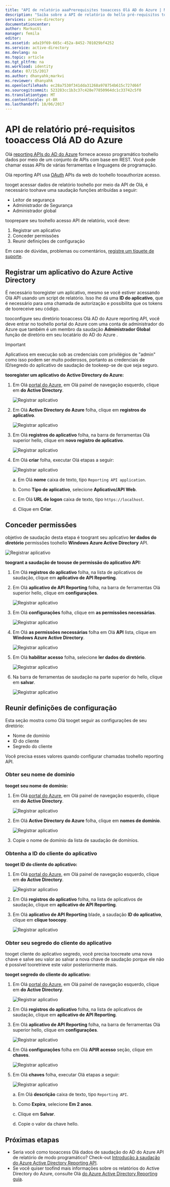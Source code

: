 ```yaml
---
title: "API de relatório aaaPrerequisites tooaccess Olá AD do Azure | Microsoft Docs"
description: "Saiba sobre a API de relatório do hello pré-requisitos tooaccess Olá AD do Azure"
services: active-directory
documentationcenter: 
author: MarkusVi
manager: femila
editor: 
ms.assetid: ada19f69-665c-452a-8452-701029bf4252
ms.service: active-directory
ms.devlang: na
ms.topic: article
ms.tgt_pltfrm: na
ms.workload: identity
ms.date: 07/15/2017
ms.author: dhanyahk;markvi
ms.reviewer: dhanyahk
ms.openlocfilehash: ec28a7530f341dda31268a978754b615c727d66f
ms.sourcegitcommit: 523283cc1b3c37c428e77850964dc1c33742c5f0
ms.translationtype: MT
ms.contentlocale: pt-BR
ms.lasthandoff: 10/06/2017
---
```

# <a name="prerequisites-tooaccess-hello-azure-ad-reporting-api"></a>API de relatório pré-requisitos tooaccess Olá AD do Azure

Olá [reporting APIs do AD do Azure](https://msdn.microsoft.com/library/azure/ad/graph/howto/azure-ad-reports-and-events-preview) fornece acesso programático toohello dados por meio de um conjunto de APIs com base em REST. Você pode chamar essas APIs de várias ferramentas e linguagens de programação.

Olá reporting API usa [OAuth](https://msdn.microsoft.com/library/azure/dn645545.aspx) APIs da web do toohello tooauthorize acesso. 

tooget acessar dados de relatório toohello por meio da API de Olá, é necessário toohave uma saudação funções atribuídas a seguir:

- Leitor de segurança
- Administrador de Segurança
- Administrador global


tooprepare seu toohello acesso API de relatório, você deve:

1. Registrar um aplicativo 
2. Conceder permissões 
3. Reunir definições de configuração 

Em caso de dúvidas, problemas ou comentários, [registre um tíquete de suporte](https://docs.microsoft.com/en-us/azure/active-directory/active-directory-troubleshooting-support-howto).

## <a name="register-an-azure-active-directory-application"></a>Registrar um aplicativo do Azure Active Directory

É necessário tooregister um aplicativo, mesmo se você estiver acessando Olá API usando um script de relatório. Isso lhe dá uma **ID do aplicativo**, que é necessário para uma chamada de autorização e possibilita que os tokens de tooreceive seu código.

tooconfigure seu diretório tooaccess Olá AD do Azure reporting API, você deve entrar no toohello portal do Azure com uma conta de administrador do Azure que também é um membro da saudação **Administrador Global** função de diretório em seu locatário do AD do Azure .

> [!IMPORTANT]
> Aplicativos em execução sob as credenciais com privilégios de "admin" como isso podem ser muito poderosos, portanto as credenciais de ID/segredo do aplicativo de saudação de tookeep-se de que seja seguro.
> 


**tooregister um aplicativo do Active Directory do Azure:**

1. Em Olá [portal do Azure](https://portal.azure.com), em Olá painel de navegação esquerdo, clique em **do Active Directory**.
   
    ![Registrar aplicativo](./media/active-directory-reporting-api-prerequisites-azure-portal/01.png) 

2. Em Olá **Active Directory do Azure** folha, clique em **registros do aplicativo**.

    ![Registrar aplicativo](./media/active-directory-reporting-api-prerequisites-azure-portal/02.png) 

3. Em Olá **registros do aplicativo** folha, na barra de ferramentas Olá superior hello, clique em **novo registro de aplicativo**.

    ![Registrar aplicativo](./media/active-directory-reporting-api-prerequisites-azure-portal/03.png)

4. Em Olá **criar** folha, executar Olá etapas a seguir:

    ![Registrar aplicativo](./media/active-directory-reporting-api-prerequisites-azure-portal/04.png)

    a. Em Olá **nome** caixa de texto, tipo `Reporting API application`.

    b. Como **Tipo de aplicativo**, selecione **Aplicativo/API Web**.

    c. Em Olá **URL de logon** caixa de texto, tipo `https://localhost`.

    d. Clique em **Criar**. 


## <a name="grant-permissions"></a>Conceder permissões 

objetivo de saudação desta etapa é toogrant seu aplicativo **ler dados do diretório** permissões toohello **Windows Azure Active Directory** API.

![Registrar aplicativo](./media/active-directory-reporting-api-prerequisites-azure-portal/16.png)
 

**toogrant a saudação de toouse de permissão do aplicativo API:**

1. Em Olá **registros do aplicativo** folha, na lista de aplicativos de saudação, clique em **aplicativo de API Reporting**.

2. Em Olá **aplicativo de API Reporting** folha, na barra de ferramentas Olá superior hello, clique em **configurações**. 

    ![Registrar aplicativo](./media/active-directory-reporting-api-prerequisites-azure-portal/05.png)

3. Em Olá **configurações** folha, clique em **as permissões necessárias**. 

    ![Registrar aplicativo](./media/active-directory-reporting-api-prerequisites-azure-portal/06.png)

4. Em Olá **as permissões necessárias** folha em Olá **API** lista, clique em **Windows Azure Active Directory**. 

    ![Registrar aplicativo](./media/active-directory-reporting-api-prerequisites-azure-portal/07.png)

5. Em Olá **habilitar acesso** folha, selecione **ler dados do diretório**. 

    ![Registrar aplicativo](./media/active-directory-reporting-api-prerequisites-azure-portal/08.png)

6. Na barra de ferramentas de saudação na parte superior do hello, clique em **salvar**.

    ![Registrar aplicativo](./media/active-directory-reporting-api-prerequisites-azure-portal/15.png)

## <a name="gather-configuration-settings"></a>Reunir definições de configuração 
Esta seção mostra como Olá tooget seguir as configurações de seu diretório:

* Nome de domínio
* ID do cliente
* Segredo do cliente

Você precisa esses valores quando configurar chamadas toohello reporting API. 

### <a name="get-your-domain-name"></a>Obter seu nome de domínio

**tooget seu nome de domínio:**

1. Em Olá [portal do Azure](https://portal.azure.com), em Olá painel de navegação esquerdo, clique em **do Active Directory**.
   
    ![Registrar aplicativo](./media/active-directory-reporting-api-prerequisites-azure-portal/01.png) 

2. Em Olá **Active Directory do Azure** folha, clique em **nomes de domínio**.

    ![Registrar aplicativo](./media/active-directory-reporting-api-prerequisites-azure-portal/09.png) 

3. Copie o nome de domínio da lista de saudação de domínios.


### <a name="get-your-applications-client-id"></a>Obtenha a ID do cliente do aplicativo

**tooget ID do cliente do aplicativo:**

1. Em Olá [portal do Azure](https://portal.azure.com), em Olá painel de navegação esquerdo, clique em **do Active Directory**.
   
    ![Registrar aplicativo](./media/active-directory-reporting-api-prerequisites-azure-portal/01.png) 

2. Em Olá **registros do aplicativo** folha, na lista de aplicativos de saudação, clique em **aplicativo de API Reporting**.

3. Em Olá **aplicativo de API Reporting** blade, a saudação **ID do aplicativo**, clique em **clique toocopy**.

    ![Registrar aplicativo](./media/active-directory-reporting-api-prerequisites-azure-portal/11.png) 



### <a name="get-your-applications-client-secret"></a>Obter seu segredo do cliente do aplicativo
tooget cliente do aplicativo segredo, você precisa toocreate uma nova chave e salve seu valor ao salvar a nova chave de saudação porque ele não é possível tooretrieve este valor posteriormente mais.

**tooget segredo do cliente do aplicativo:**

1. Em Olá [portal do Azure](https://portal.azure.com), em Olá painel de navegação esquerdo, clique em **do Active Directory**.
   
    ![Registrar aplicativo](./media/active-directory-reporting-api-prerequisites-azure-portal/01.png) 

2. Em Olá **registros do aplicativo** folha, na lista de aplicativos de saudação, clique em **aplicativo de API Reporting**.


3. Em Olá **aplicativo de API Reporting** folha, na barra de ferramentas Olá superior hello, clique em **configurações**. 

    ![Registrar aplicativo](./media/active-directory-reporting-api-prerequisites-azure-portal/05.png)

4. Em Olá **configurações** folha em Olá **APIR acesso** seção, clique em **chaves**. 

    ![Registrar aplicativo](./media/active-directory-reporting-api-prerequisites-azure-portal/12.png)


5. Em Olá **chaves** folha, executar Olá etapas a seguir:

    ![Registrar aplicativo](./media/active-directory-reporting-api-prerequisites-azure-portal/14.png)

    a. Em Olá **descrição** caixa de texto, tipo `Reporting API`.

    b. Como **Expira**, selecione **Em 2 anos**.

    c. Clique em **Salvar**.

    d. Copie o valor da chave hello.


## <a name="next-steps"></a>Próximas etapas
* Seria você como tooaccess Olá dados de saudação do AD do Azure API de relatório de modo programático? Check-out [Introdução à saudação do Azure Active Directory Reporting API](active-directory-reporting-api-getting-started.md).
* Se você quiser toofind mais informações sobre os relatórios do Active Directory do Azure, consulte Olá [do Azure Active Directory Reporting guia](active-directory-reporting-guide.md).  

